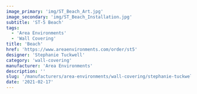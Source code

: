 ```yaml
---
image_primary: 'img/ST_Beach_Art.jpg'
image_secondary: 'img/ST_Beach_Installation.jpg'
subtitle: 'ST-5 Beach'
tags:
  - 'Area Environments'
  - 'Wall Covering'
title: 'Beach'
href: 'https://www.areaenvironments.com/order/st5'
designer: 'Stephanie Tuckwell'
category: 'wall-covering'
manufacturer: 'Area Environments'
description: ''
slug: '/manufacturers/area-environments/wall-covering/stephanie-tuckwell-beach'
date: '2021-02-17'
---
```

